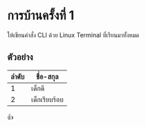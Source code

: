 # การบ้านครั้งที่ 1

ให้เขียนคำสั่ง CLI ด้วย Linux Terminal ที่เรียนมาทั้งหมด
## ตัวอย่าง

ลำดับ    |    ชื่อ-สกุล
------  | ----------
1       |      เด็กดี
2       |      เด็กเรียบร้อบ

:+1:
